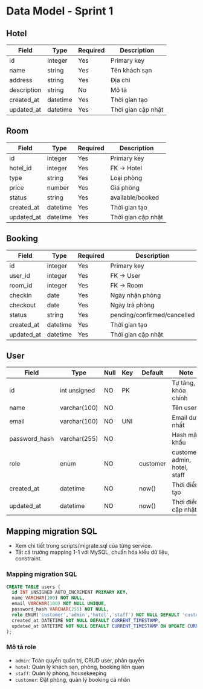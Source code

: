 # Data Model - Sprint 1

## Hotel
| Field       | Type      | Required | Description         |
|-------------|-----------|----------|---------------------|
| id          | integer   | Yes      | Primary key         |
| name        | string    | Yes      | Tên khách sạn       |
| address     | string    | Yes      | Địa chỉ             |
| description | string    | No       | Mô tả               |
| created_at  | datetime  | Yes      | Thời gian tạo       |
| updated_at  | datetime  | Yes      | Thời gian cập nhật  |

## Room
| Field      | Type      | Required | Description         |
|------------|-----------|----------|---------------------|
| id         | integer   | Yes      | Primary key         |
| hotel_id   | integer   | Yes      | FK -> Hotel         |
| type       | string    | Yes      | Loại phòng          |
| price      | number    | Yes      | Giá phòng           |
| status     | string    | Yes      | available/booked    |
| created_at | datetime  | Yes      | Thời gian tạo       |
| updated_at | datetime  | Yes      | Thời gian cập nhật  |

## Booking
| Field      | Type      | Required | Description         |
|------------|-----------|----------|---------------------|
| id         | integer   | Yes      | Primary key         |
| user_id    | integer   | Yes      | FK -> User          |
| room_id    | integer   | Yes      | FK -> Room          |
| checkin    | date      | Yes      | Ngày nhận phòng     |
| checkout   | date      | Yes      | Ngày trả phòng      |
| status     | string    | Yes      | pending/confirmed/cancelled |
| created_at | datetime  | Yes      | Thời gian tạo       |
| updated_at | datetime  | Yes      | Thời gian cập nhật  |

## User
| Field          | Type         | Null | Key | Default | Note                |
|----------------|--------------|------|-----|---------|---------------------|
| id             | int unsigned | NO   | PK  |         | Tự tăng, khóa chính |
| name           | varchar(100) | NO   |     |         | Tên user            |
| email          | varchar(100) | NO   | UNI |         | Email duy nhất      |
| password_hash  | varchar(255) | NO   |     |         | Hash mật khẩu       |
| role           | enum         | NO   |     | customer| customer, admin, hotel, staff |
| created_at     | datetime     | NO   |     | now()   | Thời điểm tạo       |
| updated_at     | datetime     | NO   |     | now()   | Thời điểm cập nhật  |

## Mapping migration SQL
- Xem chi tiết trong scripts/migrate.sql của từng service.
- Tất cả trường mapping 1-1 với MySQL, chuẩn hóa kiểu dữ liệu, constraint. 

### Mapping migration SQL
```sql
CREATE TABLE users (
  id INT UNSIGNED AUTO_INCREMENT PRIMARY KEY,
  name VARCHAR(100) NOT NULL,
  email VARCHAR(100) NOT NULL UNIQUE,
  password_hash VARCHAR(255) NOT NULL,
  role ENUM('customer','admin','hotel','staff') NOT NULL DEFAULT 'customer',
  created_at DATETIME NOT NULL DEFAULT CURRENT_TIMESTAMP,
  updated_at DATETIME NOT NULL DEFAULT CURRENT_TIMESTAMP ON UPDATE CURRENT_TIMESTAMP
);
```

### Mô tả role
- `admin`: Toàn quyền quản trị, CRUD user, phân quyền
- `hotel`: Quản lý khách sạn, phòng, booking liên quan
- `staff`: Quản lý phòng, housekeeping
- `customer`: Đặt phòng, quản lý booking cá nhân 
